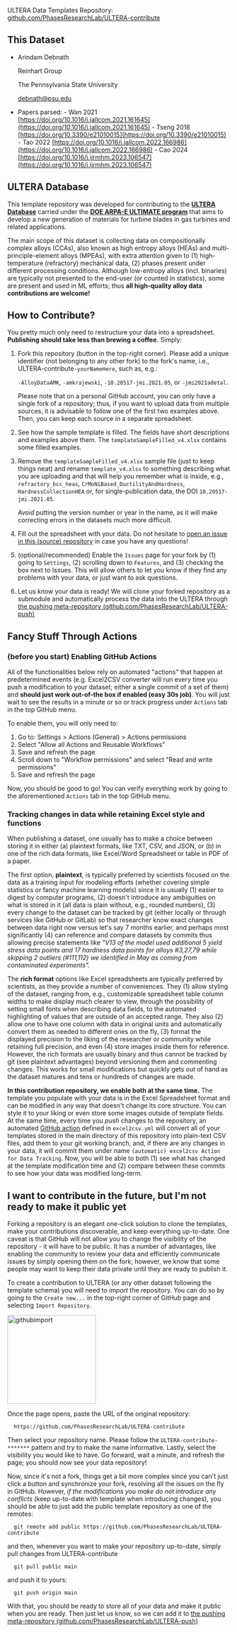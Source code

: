 ULTERA Data Templates Repository: [github.com/PhasesResearchLab/ULTERA-contribute](https://github.com/PhasesResearchLab/ULTERA-contribute)

## This Dataset
- Arindam Debnath

   Reinhart Group

   The Pennsylvania State University

   [debnath@psu.edu](mailto:debnath@psu.edu)


- Papers parsed:
      - Wan 2021 [https://doi.org/10.1016/j.jallcom.2021.161645](https://doi.org/10.1016/j.jallcom.2021.161645)
      - Tseng 2018 [https://doi.org/10.3390/e21010015](https://doi.org/10.3390/e21010015)
      - Tao 2022 [https://doi.org/10.1016/j.jallcom.2022.166986](https://doi.org/10.1016/j.jallcom.2022.166986)
      - Cao 2024 [https://doi.org/10.1016/j.ijrmhm.2023.106547](https://doi.org/10.1016/j.ijrmhm.2023.106547)

## ULTERA Database
This template repository was developed for contributing to the [**ULTERA Database**](https://ultera.org) carried under the 
[**DOE ARPA-E ULTIMATE program**](https://arpa-e.energy.gov/?q=arpa-e-programs/ultimate) that
aims to develop a new generation of materials for turbine blades in gas turbines and related
applications. 

The main scope of this dataset is collecting data on compositionally complex alloys (CCAs), also known as high entropy alloys (HEAs) and multi-principle-element alloys (MPEAs), with extra attention given to (1) high-temperature (refractory) mechanical data, (2) phases present under different processing conditions. Although low-entropy alloys (incl. binaries) are typically not presented to the end-user (or counted in statistics), some are present and used in ML efforts; thus **all high-quality alloy data contributions are welcome!**



## How to Contribute?
You pretty much only need to restructure your data into a spreadsheet. **Publishing should take less than brewing a coffee.** Simply:

1. Fork this repository (button in the top-right corner). Please add a unique identifier (not belonging to any other fork) to the fork's name, i.e., ULTERA-contribute`-yourNameHere`, such as, e.g.:
   
    `-AlloyDataAMK`, `-amkrajewski`, `-10.20517-jmi.2021.05`, or `-jmi2021adetal`.
   
   Please note that on a personal GitHub account, you can only have a single fork of a repository; thus, if you want to upload data from multiple sources, it is advisable to follow one of the first two examples above. Then, you can keep each source in a separate spreadsheet.
   
3. See how the sample template is filled. The fields have short descriptions and examples above them. The `templateSampleFilled_v4.xlsx` contains some filled examples.

4. Remove the `templateSampleFilled_v4.xlsx` sample file (just to keep things neat) and rename `template_v4.xlsx` to something describing what you are uploading and that will help you remember what is inside, e.g., `refractory_bcc_heas`, `CrMoNiBased_DuctilityAndHardness`, `HardnessCollectionHEA` or, for single-publication data, the DOI `10.20517-jmi.2021.05`.

   _Avoid_ putting the version number or year in the name, as it will make correcting errors in the datasets much more difficult.


7. Fill out the spreadsheet with your data. Do not hesitate to [open an issue in this (source) repository](https://github.com/PhasesResearchLab/ULTERA-contribute/issues) in case you have any questions!

8. (optional/recommended) Enable the `Issues` page for your fork by (1) going to `Settings`, (2) scrolling down to `Features`, and (3) checking the box next to Issues. This will allow others to let you know if they find any problems with your data, or just want to ask questions.
   
9. Let us know your data is ready! We will clone your forked repository as a submodule and automatically process the data into the ULTERA through [the pushing meta-repository (github.com/PhasesResearchLab/ULTERA-push)](https://github.com/PhasesResearchLab/ULTERA-push)

## Fancy Stuff Through Actions

### (before you start) Enabling GitHub Actions

All of the functionalities below rely on automated "actions" that happen at predetermined events (e.g. Excel2CSV converter will run every time you push a modification to your dataset; either a single commit of a set of them) and **should just work out-of-the box if enabled (easy 30s job)**. You will just wait to see the results in a minute or so or track progress under `Actions` tab in the top GitHub menu.

To enable them, you will only need to:
1. Go to: Settings > Actions (General) > Actions permissions
2. Select "Allow all Actions and Reusable Workflows"
3. Save and refresh the page
4. Scroll down to "Workflow permissions" and select "Read and write permissions"
5. Save and refresh the page

Now, you should be good to go! You can verify everything work by going to the aforementioned `Actions` tab in the top GitHub menu.

### Tracking changes in data while retaining Excel style and functions

When publishing a dataset, one usually has to make a choice between storing it in either (a) plaintext formats, like TXT, CSV, and JSON, or (b) in one of the rich data formats, like Excel/Word Spreadsheet or table in PDF of a paper. 

The first option, **plaintext**, is typically preferred by scientists focused on the data as a training input for modeling efforts (whether covering simple statistics or fancy machine learning models) since it is usually (1) easier to digest by computer programs, (2) doesn't introduce any ambiguities on what is stored in it (all data is plain without, e.g., rounded numbers), (3) every change to the dataset can be tracked by git (either locally or through services like GitHub or GitLab) so that researcher know exact changes between data right now versus let's say 7 months earlier, and perhaps most significantly (4) can reference and compare datasets by commits thus allowing precise statements like _"V13 of the model used additional 5 yield stress data points and 17 hardness data points for alloys #3,27,79 while skipping 2 outliers (#111,112) we identified in May as coming from contaminated experiments"._

The **rich format** options like Excel spreadsheets are typically preferred by scientists, as they provide a number of conveniences. They (1) allow styling of the dataset, ranging from, e.g., customizable spreadsheet table column widths to make display much clearer to view, through the possibility of setting small fonts when describing data fields, to the automated highlighting of values that are outside of an accepted range. They also (2) allow one to have one column with data in original units and automatically convert them as needed to different ones on the fly, (3) format the displayed precision to the liking of the researcher or community while retaining full precision, and even (4) store images inside them for reference. However, the rich formats are usually binary and thus cannot be tracked by git (see plaintext advantages) beyond versioning them and commenting changes. This works for small modifications but quickly gets out of hand as the dataset matures and tens or hundreds of changes are made. 

**In this contribution repository, we enable both at the same time.** The template you populate with your data is in the Excel Spreadsheet format and can be modified in any way that doesn't change its core structure. You can style it to your liking or even store some images outside of template fields. At the same time, every time you _push_ changes to the repository, an automated [GitHub action]((before-you-start)-Enabling-GitHub-Actions) defined in `excel2csv.yml` will convert all of your templates stored in the main directory of this repository into plain-text CSV files, add them to your git working branch, and, if there are any changes in your data, it will commit them under name `(automatic) excel2csv Action for Data Tracking`. Now, you will be able to both (1) see what has changed at the template modification time and (2) compare between these commits to see how your data was modified long-term.



## I want to contribute in the future, but I'm not ready to make it public yet

Forking a repository is an elegant one-click solution to clone the templates, make your contributions discoverable, and keep everything up-to-date. One caveat is that GitHub will not allow you to change the visibility of the repository - it will have to be public. It has a number of advantages, like enabling the community to review your data and efficiently communicate issues by simply opening them on the fork; however, we know that some people may want to keep their data private until they are ready to publish it.

To create a contribution to ULTERA (or any other dataset following the template schema) you will need to _import_ the repository. You can do so by going to the `Create new...` in the top-right corner of GitHub page and selecting `Import Repository`. 

<img src="assets/images/githubimport_screenshot.png" alt="githubimport" width="200"/>

Once the page opens, paste the URL of the original repository:

      https://github.com/PhasesResearchLab/ULTERA-contribute

Then select your repository name. Please follow the `ULTERA-contribute-*******` pattern and try to make the name informative. Lastly, select the visibility you would like to have. Go forward, wait a minute, and refresh the page; you should now see your data repository!

Now, since it's not a fork, things get a bit more complex since you can't just click a button and synchronize your fork, resolving all the issues on the fly in GitHub. However, _if the modifications you make do not introduce any conflicts_ (keep up-to-date with template when introducing changes), you should be able to just add the public template repository as one of the remotes:

      git remote add public https://github.com/PhasesResearchLab/ULTERA-contribute

and then, whenever you want to make your repository up-to-date, simply pull changes from ULTERA-contribute

      git pull public main
   
and push it to yours:

      git push origin main

With that, you should be ready to store all of your data and make it public when you are ready. Then just let us know, so we can add it to [the pushing meta-repository (github.com/PhasesResearchLab/ULTERA-push)](https://github.com/PhasesResearchLab/ULTERA-push)





